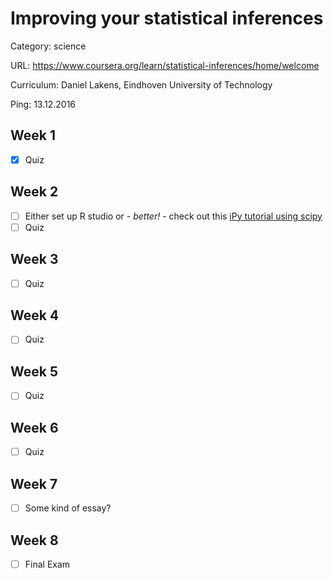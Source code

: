# Improving your statistical inferences

Category: science

URL: https://www.coursera.org/learn/statistical-inferences/home/welcome

Curriculum: Daniel Lakens, Eindhoven University of Technology

Ping: 13.12.2016

## Week 1

- [X] Quiz

## Week 2

- [ ] Either set up R studio or - _better!_ - check out this [iPy tutorial using scipy](http://ipython-books.github.io/featured-07/)
- [ ] Quiz

## Week 3

- [ ] Quiz

## Week 4

- [ ] Quiz

## Week 5

- [ ] Quiz

## Week 6

- [ ] Quiz

## Week 7

- [ ] Some kind of essay?

## Week 8

- [ ] Final Exam